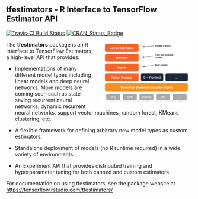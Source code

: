 ## tfestimators - R Interface to TensorFlow Estimator API

[![Travis-CI Build Status](https://travis-ci.org/rstudio/tfestimators.svg?branch=main)](https://travis-ci.org/rstudio/tfestimators)
[![CRAN\_Status\_Badge](https://www.r-pkg.org/badges/version/tfestimators)](https://cran.r-project.org/package=tfestimators)

<img src="vignettes/images/tensorflow-architecture.png" align="right" width="50%" style="margin-left: 15px;">

The **tfestimators** package is an R interface to TensorFlow Estimators, a high-level API that provides:

- Implementations of many different model types including linear models and deep neural networks. More models are coming soon such as state saving recurrent neural networks, dynamic recurrent neural networks, support vector machines, random forest, KMeans clustering, etc.

- A flexible framework for defining arbitrary new model types as custom estimators.

- Standalone deployment of models (no R runtime required) in a wide variety of environments.

- An Experiment API that provides distributed training and hyperparameter tuning for both canned and custom estimators.

For documentation on using tfestimators, see the package website at <https://tensorflow.rstudio.com/tfestimators/>

